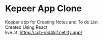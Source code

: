 # Kepeer App Clone
Kepper app for Creating Notes and To do List <br />
Created Using React  <br />
live at :https://csb-md4kif.netlify.app/ <br />
